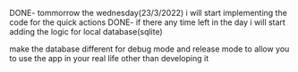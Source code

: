 DONE- tommorrow the wednesday(23/3/2022) i will start implementing the code for the quick actions
DONE- if there any time left in the day i will start adding the logic for local database(sqlite)


make the database different for debug mode and release mode to allow you to use the app in your real life other than developing it

